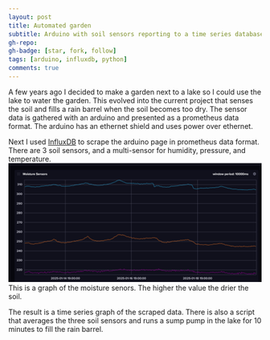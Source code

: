 ```yaml
---
layout: post
title: Automated garden
subtitle: Arduino with soil sensors reporting to a time series database
gh-repo: 
gh-badge: [star, fork, follow]
tags: [arduino, influxdb, python]
comments: true
---
```


A few years ago I decided to make a garden next to a lake so I could use the lake to water the garden. This evolved into the current project that senses the soil
and fills a rain barrel when the soil becomes too dry.  The sensor data is gathered with an arduino and presented as a prometheus data format.  The arduino
has an ethernet shield and uses power over ethernet.  

Next I used [InfluxDB](https://www.influxdata.com/) to scrape the arduino page in prometheus data format.  There are 3 soil sensors, and a multi-sensor for humidity, pressure, and temperature.  
![Moisture Sensors](/assets/img/moisture-sensors.png)
This is a graph of the moisture senors.  The higher the value the drier the soil.

The result is a time series graph of the scraped data.  There is also a script that averages the three soil sensors and runs a sump pump in the lake for 10 minutes
to fill the rain barrel.

